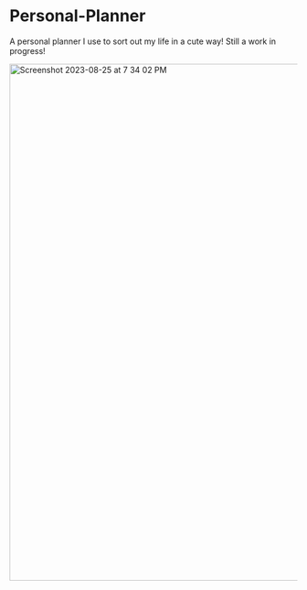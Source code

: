 # Personal-Planner
A personal planner I use to sort out my life in a cute way! Still a work in progress!


<img width="904" alt="Screenshot 2023-08-25 at 7 34 02 PM" src="https://github.com/hungrybellie/Personal-Planner/assets/63426032/bfb75d32-58fd-4e83-8907-8df72e0165a2">


